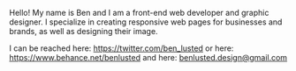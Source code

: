 Hello! 
My name is Ben and I am a front-end web developer and graphic designer.
I specialize in creating responsive web pages for businesses and brands, as well as designing their image.

I can be reached here:
https://twitter.com/ben_lusted
or here:
https://www.behance.net/benlusted
and here:
benlusted.design@gmail.com

